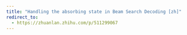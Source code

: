 ```yaml
---
title: "Handling the absorbing state in Beam Search Decoding [zh]"
redirect_to:
  - https://zhuanlan.zhihu.com/p/511299067
---
```

